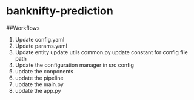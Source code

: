 # banknifty-prediction


##Workflows


1. Update config.yaml
2. Update params.yaml
3. Update entity
update utils common.py 
update constant for config file path
4. Update the configuration manager in src config
5. update the conponents
6. update the pipeline
7. update the main.py
8. update the app.py